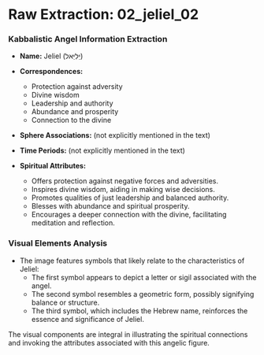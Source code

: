 # Raw Extraction: 02_jeliel_02

### Kabbalistic Angel Information Extraction

- **Name:** Jeliel (יֵלִיֵּאל)
  
- **Correspondences:**
  - Protection against adversity
  - Divine wisdom
  - Leadership and authority
  - Abundance and prosperity
  - Connection to the divine
  
- **Sphere Associations:** (not explicitly mentioned in the text)
  
- **Time Periods:** (not explicitly mentioned in the text)
  
- **Spiritual Attributes:**
  - Offers protection against negative forces and adversities.
  - Inspires divine wisdom, aiding in making wise decisions.
  - Promotes qualities of just leadership and balanced authority.
  - Blesses with abundance and spiritual prosperity.
  - Encourages a deeper connection with the divine, facilitating meditation and reflection.

### Visual Elements Analysis
- The image features symbols that likely relate to the characteristics of Jeliel:
  - The first symbol appears to depict a letter or sigil associated with the angel.
  - The second symbol resembles a geometric form, possibly signifying balance or structure.
  - The third symbol, which includes the Hebrew name, reinforces the essence and significance of Jeliel.
  
The visual components are integral in illustrating the spiritual connections and invoking the attributes associated with this angelic figure.